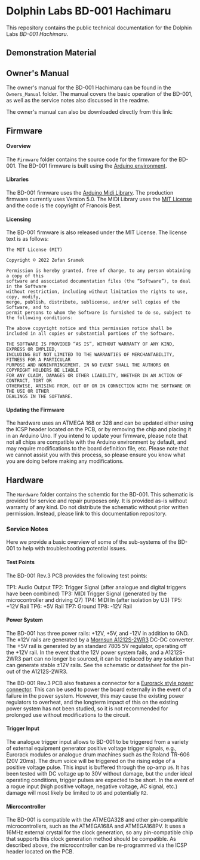 # Dolphin Labs BD-001 Hachimaru
This repository contains the public technical documentation for the Dolphin Labs _BD-001 Hachimaru_.

## Demonstration Material

## Owner's Manual
The owner's manual for the BD-001 Hachimaru can be found in the `Owners_Manual` folder. The manual covers the basic operation of the BD-001, as well as the service notes also discussed in the readme.

The owner's manual can also be downloaded directly from this link:

## Firmware

#### Overview
The `Firmware` folder contains the source code for the firmware for the BD-001. 
The BD-001 firmware is built using the [Arduino environment](https://www.arduino.cc/).

#### Libraries
The BD-001 firmware uses the [Arduino Midi Library](https://github.com/FortySevenEffects/arduino_midi_library). The production firmware currently uses Version 5.0.
The MIDI Library uses the [MIT License](https://github.com/FortySevenEffects/arduino_midi_library/blob/master/LICENSE) and the code is the copyright of Francois Best.

#### Licensing
The BD-001 firmware is also released under the MIT License. The license text is as follows:

````
The MIT License (MIT)

Copyright © 2022 Zefan Sramek

Permission is hereby granted, free of charge, to any person obtaining a copy of this
software and associated documentation files (the “Software”), to deal in the Software
without restriction, including without limitation the rights to use, copy, modify,
merge, publish, distribute, sublicense, and/or sell copies of the Software, and to
permit persons to whom the Software is furnished to do so, subject to the following conditions:

The above copyright notice and this permission notice shall be
included in all copies or substantial portions of the Software.

THE SOFTWARE IS PROVIDED “AS IS”, WITHOUT WARRANTY OF ANY KIND, EXPRESS OR IMPLIED,
INCLUDING BUT NOT LIMITED TO THE WARRANTIES OF MERCHANTABILITY, FITNESS FOR A PARTICULAR
PURPOSE AND NONINFRINGEMENT. IN NO EVENT SHALL THE AUTHORS OR COPYRIGHT HOLDERS BE LIABLE
FOR ANY CLAIM, DAMAGES OR OTHER LIABILITY, WHETHER IN AN ACTION OF CONTRACT, TORT OR
OTHERWISE, ARISING FROM, OUT OF OR IN CONNECTION WITH THE SOFTWARE OR THE USE OR OTHER
DEALINGS IN THE SOFTWARE.
````

#### Updating the Firmware
The hardware uses an ATMEGA 168 or 328 and can be updated either using the ICSP header located on the PCB, or by removing the chip and placing it in an Arduino Uno. If you intend to update your firmware, please note that not all chips are compatible with the Arduino environment by default, and may require modifications to the board definition file, etc. Please note that we cannot assist you with this process, so please ensure you know what you are doing before making any modifications.

## Hardware
The `Hardware` folder contains the schemtic for the BD-001. This schematic is provided for service and repair purposes only. It is provided as-is without warranty of any kind. Do not distribute the schematic without prior written permission. Instead, please link to this documentation repository.

### Service Notes
Here we provide a basic overview of some of the sub-systems of the BD-001 to help with troubleshooting potential issues.

#### Test Points
The BD-001 Rev.3 PCB provides the following test points:

TP1: Audio Output
TP2: Trigger Signal (after analogue and digital triggers have been combined)
TP3: MIDI Trigger Signal (generated by the microcontroller and driving Q7)
TP4: MIDI In (after isolation by U3)
TP5: +12V Rail
TP6: +5V Rail
TP7: Ground
TP8: -12V Rail

#### Power System
The BD-001 has three power rails: +12V, +5V, and -12V in addition to GND. The ±12V rails are generated by a [Mornsun A1212S-2WR3](https://www.mornsun-power.com/html/pdf/A1212S-2WR3.html) DC-DC converter. The +5V rail is generated by an standard 7805 5V regulator, operating off the +12V rail. In the event that the 12V power system fails, and a A1212S-2WR3 part can no longer be sourced, it can be replaced by any solution that can generate stable ±12V rails. See the schematic or datasheet for the pin-out of the A1212S-2WR3.

The BD-001 Rev.3 PCB also features a connector for a [Eurorack style power connector](https://doepfer.de/a100_man/a100t_e.htm). This can be used to power the board externally in the event of a failure in the power system. However, this may cause the existing power regulators to overheat, and the longterm impact of this on the existing power system has not been studied, so it is not recommended for prolonged use without modifications to the circuit.

#### Trigger Input
The analogue trigger input allows to BD-001 to be triggered from a variety of external equipment generator positive voltage trigger signals, e.g., Eurorack modules or analogue drum machines such as the Roland TR-606 (20V 20ms). The drum voice will be triggered on the rising edge of a positive voltage pulse. This input is buffered through the op-amp `U6`. It has been tested with DC voltage up to 30V without damage, but the under ideal operating conditions, trigger pulses are expected to be short. In the event of a rogue input (high positive voltage, negative voltage, AC signal, etc.) damage will most likely be limited to `U6` and potentially `R2`.

#### Microcontroller
The BD-001 is compatible with the ATMEGA328 and other pin-compatible microcontrollers, such as the ATMEGA168A and ATMEGA168PV. It uses a 16MHz external crystal for the clock generation, so any pin-compatible chip that supports this clock generation method should be compatible. As described above, the microcontroller can be re-programmed via the ICSP header located on the PCB.











